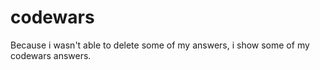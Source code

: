 # codewars

Because i wasn't able to delete some of my answers, i show some of my codewars answers.
